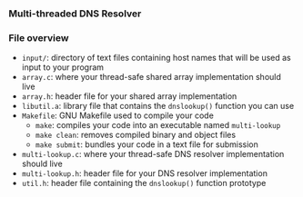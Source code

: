 ### Multi-threaded DNS Resolver

### File overview
- `input/`: directory of text files containing host names that will be used as input to your program
- `array.c`: where your thread-safe shared array implementation should live
- `array.h`: header file for your shared array implementation
- `libutil.a`: library file that contains the `dnslookup()` function you can use
- `Makefile`: GNU Makefile used to compile your code
  - `make`: compiles your code into an executable named `multi-lookup`
  - `make clean`: removes compiled binary and object files
  - `make submit`: bundles your code in a text file for submission
- `multi-lookup.c`: where your thread-safe DNS resolver implementation should live
- `multi-lookup.h`: header file for your DNS resolver implementation
- `util.h`: header file containing the `dnslookup()` function prototype
